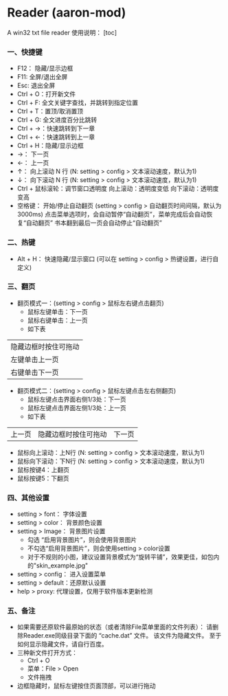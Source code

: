 # Reader (aaron-mod)
A win32 txt file reader
使用说明：
[toc]

### 一、快捷键
- F12：     隐藏/显示边框
- F11:      全屏/退出全屏
- Esc:      退出全屏
- Ctrl + O：打开新文件
- Ctrl + F: 全文关键字查找，并跳转到指定位置
- Ctrl + T：置顶/取消置顶
- Ctrl + G: 全文进度百分比跳转
- Ctrl + →：快速跳转到下一章
- Ctrl + ←：快速跳转到上一章
- Ctrl + H：隐藏/显示边框
- →：       下一页
- ←：       上一页
- ↑：       向上滚动 N 行 (N: setting > config > 文本滚动速度，默认为1)
- ↓：       向下滚动 N 行 (N: setting > config > 文本滚动速度，默认为1)
- Ctrl + 鼠标滚轮：调节窗口透明度
  向上滚动：透明度变低
  向下滚动：透明度变高
- 空格键：  开始/停止自动翻页 (setting > config > 自动翻页时间间隔，默认为3000ms)
  点击菜单选项时，会自动暂停“自动翻页”，菜单完成后会自动恢复“自动翻页”
  书本翻到最后一页会自动停止“自动翻页”

### 二、热键
-  Alt + H： 快速隐藏/显示窗口 (可以在 setting > config > 热键设置，进行自定义)

### 三、翻页
-  翻页模式一：(setting > config > 鼠标左右键点击翻页)
   -  鼠标左键单击：下一页
   -  鼠标右键单击：上一页
   -  如下表

<table>
  <tr >
    <td>隐藏边框时按住可拖动</td>
  </tr>
  <tr>
    <td>左键单击上一页</td>
  </tr>
  <tr>
    <td>右键单击下一页</td>
  </tr>
</table>

-  翻页模式二：(setting > config > 鼠标左键点击左右侧翻页)
   -  鼠标左键点击界面右侧1/3处：下一页
   -  鼠标左键点击界面左侧1/3处：上一页
   -  如下表

<table>
  <tr>
    <td rowspan =3>上一页 </td>
    <td rowspan =3>隐藏边框时按住可拖动  </td>
    <td rowspan =3>下一页</td>
  </tr>
</table>

-  鼠标向上滚动：上N行 (N: setting > config > 文本滚动速度，默认为1)
-  鼠标向下滚动：下N行 (N: setting > config > 文本滚动速度，默认为1)
-  鼠标按键4：上翻页
-  鼠标按键5：下翻页

### 四、其他设置
-  setting > font：   字体设置
-  setting > color：  背景颜色设置
-  setting > Image：  背景图片设置
   - 勾选  “启用背景图片”，则会使用背景图片
   - 不勾选“启用背景图片”，则会使用setting > color设置
   - 对于不规则的小图，建议设置背景模式为“旋转平铺”，效果更佳，如包内的"skin_example.jpg"
-  setting > config： 进入设置菜单
-  setting > default：还原默认设置
-  help > proxy: 代理设置，仅用于软件版本更新检测

### 五、备注
-  如果需要还原软件最原始的状态（或者清除File菜单里面的文件列表）：
    请删除Reader.exe同级目录下面的 “cache.dat” 文件。
    该文件为隐藏文件。
    至于如何显示隐藏文件，请自行百度。
-  三种新文件打开方式：
   - Ctrl + O
   - 菜单：File > Open
   - 文件拖拽
-  边框隐藏时，鼠标左键按住页面顶部，可以进行拖动